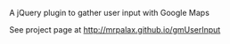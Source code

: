 A jQuery plugin to gather user input with Google Maps

See project page at http://mrpalax.github.io/gmUserInput

